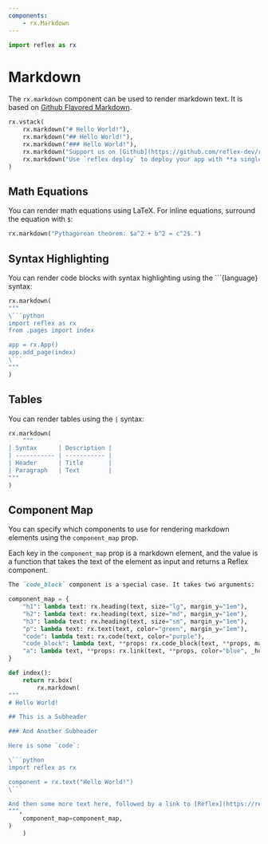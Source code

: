 ```yaml
---
components:
    - rx.Markdown
---
```


```python exec
import reflex as rx
```

# Markdown

The `rx.markdown` component can be used to render markdown text.
It is based on [Github Flavored Markdown](https://github.github.com/gfm/).

```python demo
rx.vstack(
    rx.markdown("# Hello World!"),
    rx.markdown("## Hello World!"),
    rx.markdown("### Hello World!"),
    rx.markdown("Support us on [Github](https://github.com/reflex-dev/reflex)."),
    rx.markdown("Use `reflex deploy` to deploy your app with **a single command**."),
)
```

## Math Equations

You can render math equations using LaTeX.
For inline equations, surround the equation with `$`:

```python demo
rx.markdown("Pythagorean theorem: $a^2 + b^2 = c^2$.")
```

## Syntax Highlighting

You can render code blocks with syntax highlighting using the \`\`\`\{language} syntax:

```python demo  
rx.markdown(
"""
\```python
import reflex as rx
from .pages import index

app = rx.App()
app.add_page(index)
\```
"""
)
```

## Tables

You can render tables using the `|` syntax:

```python demo
rx.markdown(
    """
| Syntax      | Description |
| ----------- | ----------- |
| Header      | Title       |
| Paragraph   | Text        |
"""
)
```

## Component Map

You can specify which components to use for rendering markdown elements using the
`component_map` prop.

Each key in the `component_map` prop is a markdown element, and the value is
a function that takes the text of the element as input and returns a Reflex component.

```md alert
The `code_block` component is a special case. It takes two arguments: `text` and `language`.
```

```python demo exec
component_map = {
    "h1": lambda text: rx.heading(text, size="lg", margin_y="1em"),
    "h2": lambda text: rx.heading(text, size="md", margin_y="1em"),
    "h3": lambda text: rx.heading(text, size="sm", margin_y="1em"),
    "p": lambda text: rx.text(text, color="green", margin_y="1em"),
    "code": lambda text: rx.code(text, color="purple"),
    "code_block": lambda text, **props: rx.code_block(text, **props, margin_y="1em"),
    "a": lambda text, **props: rx.link(text, **props, color="blue", _hover={"color": "red"}),
}

def index():
    return rx.box(
        rx.markdown(
"""
# Hello World!

## This is a Subheader

### And Another Subheader

Here is some `code`:

\```python
import reflex as rx

component = rx.text("Hello World!")
\```

And then some more text here, followed by a link to [Reflex](https://reflex.dev).
""",
    component_map=component_map,
)
    )
```
